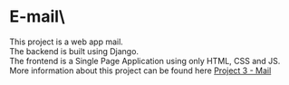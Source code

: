 # E-mail\
This project is a web app mail.\
The backend is built using Django.\
The frontend is a Single Page Application using only HTML, CSS and JS.\
More information about this project can be found here [Project 3 - Mail](https://cs50.harvard.edu/web/2020/projects/3/mail/)
